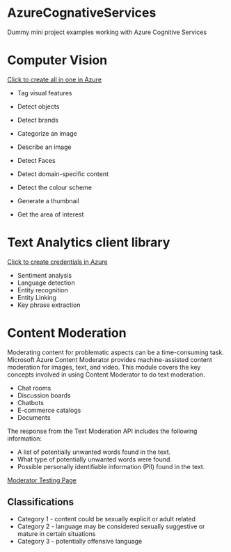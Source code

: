 # AzureCognativeServices
Dummy mini project examples working with Azure Cognitive Services

# Computer Vision
[Click to create all in one in Azure](https://ms.portal.azure.com/#create/Microsoft.CognitiveServicesAllInOne)

* Tag visual features 

* Detect objects 

* Detect brands 

* Categorize an image 

* Describe an image 

* Detect Faces 

* Detect domain-specific content 

* Detect the colour scheme 

* Generate a thumbnail 

* Get the area of interest 

# Text Analytics client library
 [Click to create credentials in Azure](https://ms.portal.azure.com/#create/Microsoft.CognitiveServicesTextAnalytics)

* Sentiment analysis
* Language detection
* Entity recognition
* Entity Linking
* Key phrase extraction

# Content Moderation

Moderating content for problematic aspects can be a time-consuming task. Microsoft Azure Content Moderator provides machine-assisted content moderation for images, text, and video. This module covers the key concepts involved in using Content Moderator to do text moderation.

* Chat rooms
* Discussion boards
* Chatbots
* E-commerce catalogs
* Documents

The response from the Text Moderation API includes the following information:

* A list of potentially unwanted words found in the text.
* What type of potentially unwanted words were found.
* Possible personally identifiable information (PII) found in the text.

[Moderator Testing Page](https://westus.dev.cognitive.microsoft.com/docs/services/57cf753a3f9b070c105bd2c1/operations/57cf753a3f9b070868a1f66f)

## Classifications

* Category 1 - content could be sexually explicit or adult related
* Category 2 - language may be considered sexually suggestive or mature in certain situations
* Category 3 - potentially offensive language

